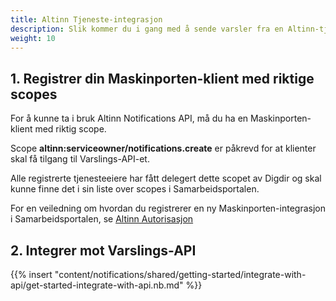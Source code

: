 ```yaml
---
title: Altinn Tjeneste-integrasjon
description: Slik kommer du i gang med å sende varsler fra en Altinn-tjeneste
weight: 10
---
```


## 1. Registrer din Maskinporten-klient med riktige scopes

For å kunne ta i bruk Altinn Notifications API, må du ha en Maskinporten-klient med riktig scope.

Scope **altinn:serviceowner/notifications.create** er påkrevd for at klienter skal få tilgang til Varslings-API-et.

Alle registrerte tjenesteeiere har fått delegert dette scopet av Digdir og skal kunne finne det i sin liste over scopes i Samarbeidsportalen.

For en veiledning om hvordan du registrerer en ny Maskinporten-integrasjon i Samarbeidsportalen, se [Altinn Autorisasjon](/nb/authorization/getting-started/maskinportenclient/)

## 2. Integrer mot Varslings-API

{{% insert "content/notifications/shared/getting-started/integrate-with-api/get-started-integrate-with-api.nb.md" %}}

